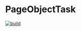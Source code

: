 # PageObjectTask

[![build](https://github.com/dzmskryliou/PageObjectTask/actions/workflows/build.yml/badge.svg)](https://github.com/dzmskryliou/PageObjectTask/actions/workflows/build.yml)
